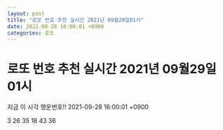 ```yaml
---
layout: post
title: "로또 번호 추천 실시간 2021년 09월29일01시"
date: 2021-09-28 16:00:01 +0900
categories: 로또
---
```


# 로또 번호 추천 실시간 2021년 09월29일01시

지금 이 시각 행운번호!! 2021-09-28 16:00:01 +0900

 3  26  35  18  43  36 

